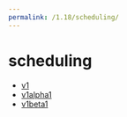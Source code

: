 ```yaml
---
permalink: /1.18/scheduling/
---
```


# scheduling



* [v1](v1/index.md)
* [v1alpha1](v1alpha1/index.md)
* [v1beta1](v1beta1/index.md)